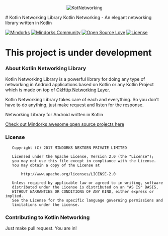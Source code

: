 <p align="center">
<img alt="KotNetworking" src=https://raw.githubusercontent.com/MindorksOpenSource/Kotlin-Networking/master/assets/kotlinnetworking.png />
</p>
# Kotlin Networking Library
Kotlin Networking - An elegant networking library written in Kotlin

[![Mindorks](https://img.shields.io/badge/mindorks-opensource-blue.svg)](https://mindorks.com/open-source-projects)
[![Mindorks Community](https://img.shields.io/badge/join-community-blue.svg)](https://mindorks.com/join-community)
[![Open Source Love](https://badges.frapsoft.com/os/v1/open-source.svg?v=102)](https://opensource.org/licenses/Apache-2.0)
[![License](https://img.shields.io/badge/license-Apache%202.0-blue.svg)](https://github.com/MindorksOpenSource/Kotlin-Networking/blob/master/LICENSE)


# This project is under development

### About Kotlin Networking Library
Kotlin Networking Library is a powerful library for doing any type of networking in Android applications based on Kotlin or any Kotlin Project which is made on top of [OkHttp Networking Layer](http://square.github.io/okhttp/).

Kotlin Networking Library takes care of each and everything. So you don't have to do anything, just make request and listen for the response.

Networking Library for Android written in Kotlin

[Check out Mindorks awesome open source projects here](https://mindorks.com/open-source-projects)

### License
```
   Copyright (C) 2017 MINDORKS NEXTGEN PRIVATE LIMITED

   Licensed under the Apache License, Version 2.0 (the "License");
   you may not use this file except in compliance with the License.
   You may obtain a copy of the License at

       http://www.apache.org/licenses/LICENSE-2.0

   Unless required by applicable law or agreed to in writing, software
   distributed under the License is distributed on an "AS IS" BASIS,
   WITHOUT WARRANTIES OR CONDITIONS OF ANY KIND, either express or implied.
   See the License for the specific language governing permissions and
   limitations under the License.
```

### Contributing to Kotlin Networking
Just make pull request. You are in!